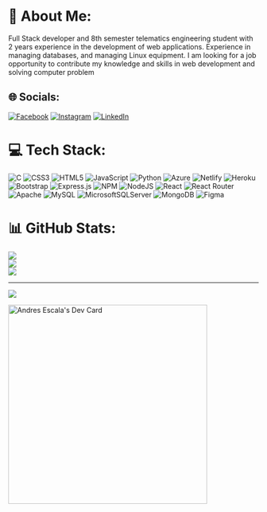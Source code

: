 # 💫 About Me:
Full Stack developer and 8th semester telematics engineering student with 2 years experience in the development of web applications. Experience in managing databases, and managing Linux equipment. I am looking for a job opportunity to contribute my knowledge and skills in web development and solving computer problem 

## 🌐 Socials:
[![Facebook](https://img.shields.io/badge/Facebook-%231877F2.svg?logo=Facebook&logoColor=white)](https://www.facebook.com/escalandres) [![Instagram](https://img.shields.io/badge/Instagram-%23E4405F.svg?logo=Instagram&logoColor=white)](https://www.instagram.com/escalandres/) [![LinkedIn](https://img.shields.io/badge/LinkedIn-%230077B5.svg?logo=linkedin&logoColor=white)](https://www.linkedin.com/in/andres-escala-2b98a4222/) 

# 💻 Tech Stack:
![C](https://img.shields.io/badge/c-%2300599C.svg?style=for-the-badge&logo=c&logoColor=white) ![CSS3](https://img.shields.io/badge/css3-%231572B6.svg?style=for-the-badge&logo=css3&logoColor=white) ![HTML5](https://img.shields.io/badge/html5-%23E34F26.svg?style=for-the-badge&logo=html5&logoColor=white) ![JavaScript](https://img.shields.io/badge/javascript-%23323330.svg?style=for-the-badge&logo=javascript&logoColor=%23F7DF1E) ![Python](https://img.shields.io/badge/python-3670A0?style=for-the-badge&logo=python&logoColor=ffdd54) ![Azure](https://img.shields.io/badge/azure-%230072C6.svg?style=for-the-badge&logo=azure-devops&logoColor=white) ![Netlify](https://img.shields.io/badge/netlify-%23000000.svg?style=for-the-badge&logo=netlify&logoColor=#00C7B7) ![Heroku](https://img.shields.io/badge/heroku-%23430098.svg?style=for-the-badge&logo=heroku&logoColor=white) ![Bootstrap](https://img.shields.io/badge/bootstrap-%23563D7C.svg?style=for-the-badge&logo=bootstrap&logoColor=white) ![Express.js](https://img.shields.io/badge/express.js-%23404d59.svg?style=for-the-badge&logo=express&logoColor=%2361DAFB) ![NPM](https://img.shields.io/badge/NPM-%23000000.svg?style=for-the-badge&logo=npm&logoColor=white) ![NodeJS](https://img.shields.io/badge/node.js-6DA55F?style=for-the-badge&logo=node.js&logoColor=white) ![React](https://img.shields.io/badge/react-%2320232a.svg?style=for-the-badge&logo=react&logoColor=%2361DAFB) ![React Router](https://img.shields.io/badge/React_Router-CA4245?style=for-the-badge&logo=react-router&logoColor=white) ![Apache](https://img.shields.io/badge/apache-%23D42029.svg?style=for-the-badge&logo=apache&logoColor=white) ![MySQL](https://img.shields.io/badge/mysql-%2300f.svg?style=for-the-badge&logo=mysql&logoColor=white) ![MicrosoftSQLServer](https://img.shields.io/badge/Microsoft%20SQL%20Sever-CC2927?style=for-the-badge&logo=microsoft%20sql%20server&logoColor=white) ![MongoDB](https://img.shields.io/badge/MongoDB-%234ea94b.svg?style=for-the-badge&logo=mongodb&logoColor=white) 	![Figma](https://img.shields.io/badge/figma-%23F24E1E.svg?style=for-the-badge&logo=figma&logoColor=white)
# 📊 GitHub Stats:
![](https://github-readme-stats.vercel.app/api?username=escalandres&theme=dark&hide_border=false&include_all_commits=false&count_private=false)<br/>
![](https://github-readme-streak-stats.herokuapp.com/?user=escalandres&theme=dark&hide_border=false)<br/>
![](https://github-readme-stats.vercel.app/api/top-langs/?username=escalandres&theme=dark&hide_border=false&include_all_commits=false&count_private=false&layout=compact)

---
[![](https://visitcount.itsvg.in/api?id=escalandres&icon=0&color=0)](https://visitcount.itsvg.in)

<a href="https://app.daily.dev/escalandres"><img src="https://api.daily.dev/devcards/8c27b34182e5423ebd7c84f0741b8db4.png?r=ox8" width="400" alt="Andres Escala's Dev Card"/></a>
<!-- <a href="https://app.daily.dev/escalandres"><img src="https://api.daily.dev/devcards/8c27b34182e5423ebd7c84f0741b8db4.png?r=280" width="400" alt="Andres Escala's Dev Card"/></a> -->
<!-- <a href="https://app.daily.dev/escalandres"><img src="https://api.daily.dev/devcards/8c27b34182e5423ebd7c84f0741b8db4.png?r=4lp" width="400" alt="Andres Escala's Dev Card"/></a> -->
